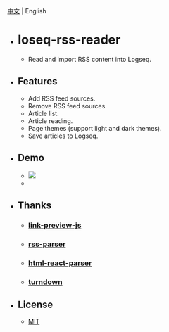 [中文](./README_CN.md) | English

- # loseq-rss-reader
  - Read and import RSS content into Logseq.
- ## Features
  - Add RSS feed sources.
  - Remove RSS feed sources.
  - Article list.
  - Article reading.
  - Page themes (support light and dark themes).
  - Save articles to Logseq.
- ## Demo
  - ![](./assets/logseq-rss-reader-demo.gif)
  - [](./assets/logseq-rss-reader-demo.mp4)
- ## Thanks
  - ### [link-preview-js](https://github.com/ospfranco/link-preview-js)
  - ### [rss-parser](https://github.com/rbren/rss-parser)
  - ### [html-react-parser](https://github.com/remarkablemark/html-react-parser)
  - ### [turndown](https://github.com/mixmark-io/turndown)
- ## License
  - [MIT](https://choosealicense.com/licenses/mit/)

